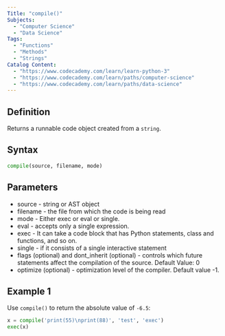 ```yaml
---
Title: "compile()"
Subjects:
  - "Computer Science"
  - "Data Science"
Tags:
  - "Functions"
  - "Methods"
  - "Strings"
Catalog Content:
  - "https://www.codecademy.com/learn/learn-python-3"
  - "https://www.codecademy.com/learn/paths/computer-science"
  - "https://www.codecademy.com/learn/paths/data-science"
---
```


## Definition

Returns a runnable code object created from a `string`.

## Syntax

```py
compile(source, filename, mode)
```
## Parameters

* source - string or AST object
* filename - the file from which the code is being read
* mode - Either exec or eval or single.
* eval - accepts only a single expression.
* exec - It can take a code block that has Python statements, class and functions, and so on.
* single - if it consists of a single interactive statement
* flags (optional) and dont_inherit (optional) - controls which future statements affect the compilation of the source. Default Value: 0
* optimize (optional) - optimization level of the compiler. Default value -1.

## Example 1

Use `compile()` to return the absolute value of `-6.5`:

```py
x = compile('print(55)\nprint(88)', 'test', 'exec')
exec(x)
```
